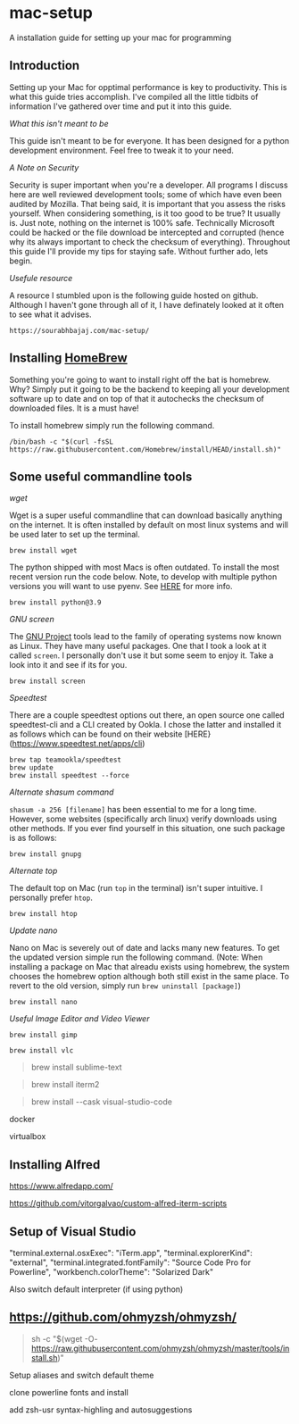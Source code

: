 # mac-setup
A installation guide for setting up your mac for programming

## Introduction

Setting up your Mac for opptimal performance is key to productivity. This is what this guide tries accomplish. I've compiled all the little tidbits of information I've gathered over time and put it into this guide.

*What this isn't meant to be*

This guide isn't meant to be for everyone. It has been designed for a python development environment. Feel free to tweak it to your need.

*A Note on Security*

Security is super important when you're a developer. All programs I discuss here are well reviewed development tools; some of which have even been audited by Mozilla. That being said, it is important that you assess the risks yourself. When considering something, is it too good to be true? It usually is. Just note, nothing on the internet is 100% safe. Technically Microsoft could be hacked or the file download be intercepted and corrupted (hence why its always important to check the checksum of everything). Throughout this guide I'll provide my tips for staying safe. Without further ado, lets begin.

*Usefule resource*

A resource I stumbled upon is the following guide hosted on github. Although I haven't gone through all of it, I have definately looked at it often to see what it advises.

```
https://sourabhbajaj.com/mac-setup/
```

## Installing [HomeBrew](https://brew.sh/)

Something you're going to want to install right off the bat is homebrew. Why? Simply put it going to be the backend to keeping all your development software up to date and on top of that it autochecks the checksum of downloaded files. It is a must have!

To install homebrew simply run the following command.

```
/bin/bash -c "$(curl -fsSL https://raw.githubusercontent.com/Homebrew/install/HEAD/install.sh)"
```

## Some useful commandline tools

*wget*

Wget is a super useful commandline that can download basically anything on the internet. It is often installed by default on most linux systems and will be used later to set up the terminal.

``` 
brew install wget
```

The python shipped with most Macs is often outdated. To install the most recent version run the code below. Note, to develop with multiple python versions you will want to use pyenv. See [HERE](https://www.freecodecamp.org/news/manage-multiple-python-versions-and-virtual-environments-venv-pyenv-pyvenv-a29fb00c296f/) for more info.

```
brew install python@3.9
```

*GNU screen*

The [GNU Project](https://www.gnu.org/home.en.html) tools lead to the family of operating systems now known as Linux. They have many useful packages. One that I took a look at it called `screen`. I personally don't use it but some seem to enjoy it. Take a look into it and see if its for you.

```
brew install screen
```

*Speedtest*

There are a couple speedtest options out there, an open source one called speedtest-cli and a CLI created by Ookla. I chose the latter and installed it as follows which can be found on their website [HERE}(https://www.speedtest.net/apps/cli)

```
brew tap teamookla/speedtest
brew update
brew install speedtest --force
```

*Alternate shasum command*

`shasum -a 256 [filename]` has been essential to me for a long time. However, some websites (specifically arch linux) verify downloads using other methods. If you ever find yourself in this situation, one such package is as follows:

```
brew install gnupg
```

*Alternate top*

The default top on Mac (run `top` in the terminal) isn't super intuitive. I personally prefer `htop`.

```
brew install htop
```

*Update nano*

Nano on Mac is severely out of date and lacks many new features. To get the updated version simple run the following command. (Note: When installing a package on Mac that alreadu exists using homebrew, the system chooses the homebrew option although both still exist in the same place. To revert to the old version, simply run `brew uninstall [package]`)

```
brew install nano
```

*Useful Image Editor and Video Viewer*

```
brew install gimp
```

```
brew install vlc
```

> brew install sublime-text

> brew install iterm2

> brew install --cask visual-studio-code

docker

virtualbox

## Installing Alfred

https://www.alfredapp.com/

https://github.com/vitorgalvao/custom-alfred-iterm-scripts

## Setup of Visual Studio

"terminal.external.osxExec": "iTerm.app",
"terminal.explorerKind": "external",
"terminal.integrated.fontFamily": "Source Code Pro for Powerline",
"workbench.colorTheme": "Solarized Dark"
    
Also switch default interpreter (if using python)

## https://github.com/ohmyzsh/ohmyzsh/

> sh -c "$(wget -O- https://raw.githubusercontent.com/ohmyzsh/ohmyzsh/master/tools/install.sh)"

Setup aliases and switch default theme

clone powerline fonts and install

add zsh-usr syntax-highling and autosuggestions

